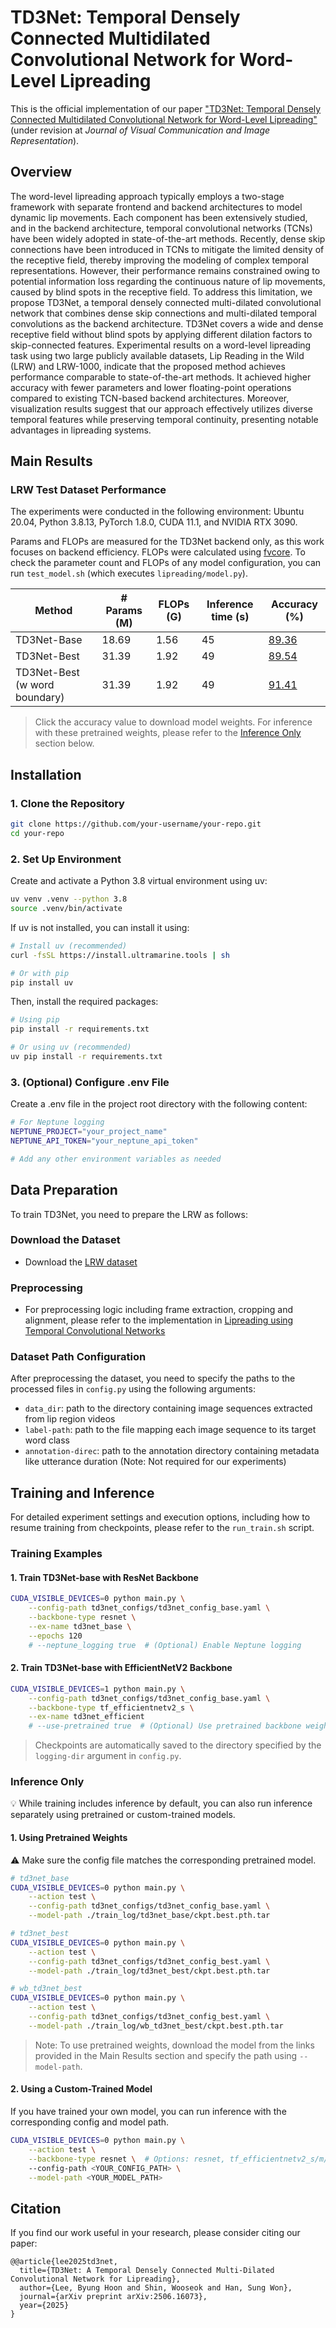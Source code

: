 # TD3Net: Temporal Densely Connected Multidilated Convolutional Network for Word-Level Lipreading

This is the official implementation of our paper ["TD3Net: Temporal Densely Connected Multidilated Convolutional Network for Word-Level Lipreading"](https://arxiv.org/abs/2506.16073) (under revision at *Journal of Visual Communication and Image Representation*).


## Overview
The word-level lipreading approach typically employs a two-stage framework with separate frontend and backend architectures to model dynamic lip movements. Each component has been extensively studied, and in the backend architecture, temporal convolutional networks (TCNs) have been widely adopted in state-of-the-art methods. Recently, dense skip connections have been introduced in TCNs to mitigate the limited density of the receptive field, thereby improving the modeling of complex temporal representations. However, their performance remains constrained owing to potential information loss regarding the continuous nature of lip movements, caused by blind spots in the receptive field. To address this limitation, we propose TD3Net, a temporal densely connected multi-dilated convolutional network that combines dense skip connections and multi-dilated temporal convolutions as the backend architecture. 
TD3Net covers a wide and dense receptive field without blind spots by applying different dilation factors to skip-connected features.
Experimental results on a word-level lipreading task using two large publicly available datasets, Lip Reading in the Wild (LRW) and LRW-1000, indicate that the proposed method achieves performance comparable to state-of-the-art methods. It achieved higher accuracy with fewer parameters and lower floating-point operations compared to existing TCN-based backend architectures. Moreover, visualization results suggest that our approach effectively utilizes diverse temporal features while preserving temporal continuity, presenting notable advantages in lipreading systems.

## Main Results

### LRW Test Dataset Performance
The experiments were conducted in the following environment: Ubuntu 20.04, Python 3.8.13, PyTorch 1.8.0, CUDA 11.1, and NVIDIA RTX 3090.

Params and FLOPs are measured for the TD3Net backend only, as this work focuses on backend efficiency. FLOPs were calculated using [fvcore](https://github.com/facebookresearch/fvcore).
To check the parameter count and FLOPs of any model configuration, you can run `test_model.sh` (which executes `lipreading/model.py`).

| Method | # Params (M) | FLOPs (G) | Inference time (s) | Accuracy (%) |
|--------|-------------|---------------|-------------------|--------------|
| TD3Net-Base | 18.69 | 1.56 | 45 | [89.36](https://huggingface.co/lbh-kor/TD3Net-weights/blob/main/td3net_base/ckpt.best.pth.tar) |
| TD3Net-Best | 31.39 | 1.92 | 49 | [89.54](https://huggingface.co/lbh-kor/TD3Net-weights/blob/main/td3net_best/ckpt.best.pth.tar) |
| TD3Net-Best (w word boundary) | 31.39 | 1.92 | 49 | [91.41](https://huggingface.co/lbh-kor/TD3Net-weights/blob/main/wb_td3net_best/ckpt.best.pth.tar) |

> Click the accuracy value to download model weights.
> For inference with these pretrained weights, please refer to the [Inference Only](#inference-only) section below.


## Installation
### 1. Clone the Repository
```bash
git clone https://github.com/your-username/your-repo.git
cd your-repo
```

### 2. Set Up Environment
Create and activate a Python 3.8 virtual environment using uv:
```bash
uv venv .venv --python 3.8
source .venv/bin/activate
```

If uv is not installed, you can install it using:
```bash
# Install uv (recommended)
curl -fsSL https://install.ultramarine.tools | sh

# Or with pip
pip install uv

```
Then, install the required packages:
```bash
# Using pip
pip install -r requirements.txt

# Or using uv (recommended)
uv pip install -r requirements.txt
```

### 3. (Optional) Configure .env File
Create a .env file in the project root directory with the following content:
```bash
# For Neptune logging
NEPTUNE_PROJECT="your_project_name"
NEPTUNE_API_TOKEN="your_neptune_api_token"

# Add any other environment variables as needed

```

## Data Preparation
To train TD3Net, you need to prepare the LRW as follows:
### Download the Dataset
- Download the [LRW dataset](http://www.robots.ox.ac.uk/~vgg/data/lip_reading/lrw1.html)

### Preprocessing
- For preprocessing logic including frame extraction, cropping and alignment, please refer to the implementation in [Lipreading using Temporal Convolutional Networks](https://github.com/mpc001/Lipreading_using_Temporal_Convolutional_Networks/blob/master/preprocessing/transform.py)

### Dataset Path Configuration
After preprocessing the dataset, you need to specify the paths to the processed files in `config.py` using the following arguments:
- `data_dir`: path to the directory containing image sequences extracted from lip region videos
- `label-path`: path to the file mapping each image sequence to its target word class
- `annotation-direc`: path to the annotation directory containing metadata like utterance duration (Note: Not required for our experiments)

## Training and Inference
For detailed experiment settings and execution options, including how to resume training from checkpoints, please refer to the `run_train.sh` script.

### Training Examples

#### 1. Train TD3Net-base with ResNet Backbone
```bash
CUDA_VISIBLE_DEVICES=0 python main.py \
    --config-path td3net_configs/td3net_config_base.yaml \
    --backbone-type resnet \
    --ex-name td3net_base \
    --epochs 120
    # --neptune_logging true  # (Optional) Enable Neptune logging
```

#### 2. Train TD3Net-base with EfficientNetV2 Backbone
```bash
CUDA_VISIBLE_DEVICES=1 python main.py \
    --config-path td3net_configs/td3net_config_base.yaml \
    --backbone-type tf_efficientnetv2_s \
    --ex-name td3net_efficient
    # --use-pretrained true  # (Optional) Use pretrained backbone weights
```
> Checkpoints are automatically saved to the directory specified by the `logging-dir` argument in `config.py`.


### Inference Only
💡 While training includes inference by default, you can also run inference separately using pretrained or custom-trained models.

#### 1. Using Pretrained Weights
⚠️ Make sure the config file matches the corresponding pretrained model.
```bash
# td3net_base
CUDA_VISIBLE_DEVICES=0 python main.py \
    --action test \
    --config-path td3net_configs/td3net_config_base.yaml \
    --model-path ./train_log/td3net_base/ckpt.best.pth.tar

# td3net_best
CUDA_VISIBLE_DEVICES=0 python main.py \
    --action test \
    --config-path td3net_configs/td3net_config_best.yaml \
    --model-path ./train_log/td3net_best/ckpt.best.pth.tar

# wb_td3net_best
CUDA_VISIBLE_DEVICES=0 python main.py \
    --action test \
    --config-path td3net_configs/td3net_config_best.yaml \
    --model-path ./train_log/wb_td3net_best/ckpt.best.pth.tar

```
> Note: To use pretrained weights, download the model from the links provided in the Main Results section and specify the path using `--model-path`.

#### 2. Using a Custom-Trained Model
If you have trained your own model, you can run inference with the corresponding config and model path.
```bash
CUDA_VISIBLE_DEVICES=0 python main.py \
    --action test \
    --backbone-type resnet \  # Options: resnet, tf_efficientnetv2_s/m/l
    --config-path <YOUR_CONFIG_PATH> \
    --model-path <YOUR_MODEL_PATH>
```


## Citation
If you find our work useful in your research, please consider citing our paper:
```
@@article{lee2025td3net,
  title={TD3Net: A Temporal Densely Connected Multi-Dilated Convolutional Network for Lipreading},
  author={Lee, Byung Hoon and Shin, Wooseok and Han, Sung Won},
  journal={arXiv preprint arXiv:2506.16073},
  year={2025}
}
```
